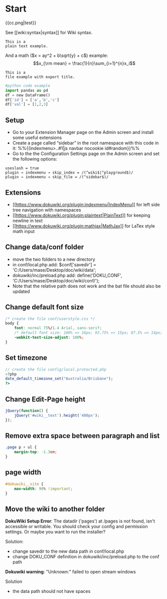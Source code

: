 # Start

{{cc.png|test}}

See [[wiki:syntax|syntax]] for Wiki syntax.

```
This is a
plain text example.
```

And a math ($x = ay^2 + b\sqrt{y} + c$) example:
$$x_{\rm mean} = \frac{1}{n}\sum_{i=1}^{n}x_i$$

```file txt file_example.txt
This is a
file example with export title.
```

```python
#python code example
import pandas as pd
df = new DataFrame()
df['id'] = ['a','b','c']
df['val'] = [1,2,3]
```

## Setup
  - Go to your Extension Manager page on the Admin screen and install some useful extensions
  - Create a page called “sidebar” in the root namespace with this code in it: %%{{indexmenu>..#1|js navbar nocookie id#random}}%%
  - Go to the the Configuration Settings page on the Admin screen and set the following options:
```
useslash = true
plugin → indexmenu → skip_index = /(^wiki$|^playground$)/
plugin → indexmenu → skip_file = /(^sidebar$)/
```

## Extensions
  * [[https://www.dokuwiki.org/plugin:indexmenu|IndexMenu]] for left side tree navigation with namespaces
  * [[https://www.dokuwiki.org/plugin:plaintext|PlainText]] for keeping newline in text
  * [[https://www.dokuwiki.org/plugin:mathjax|MathJax]] for LaTex style math input

## Change data/conf folder
  - move the two folders to a new directory
  - in conf/local.php add: $conf['savedir'] = 'C:/Users/mase/Desktop/doc/wiki/data';
  - dokuwiki/inc/preload.php add: define('DOKU_CONF', 'C:/Users/mase/Desktop/doc/wiki/conf/');
  - Note that the relative path does not work and the bat file should also be updated

## Change default font size
```css
/* create the file conf/userstyle.css */
body {
    font: normal 75%/1.4 Arial, sans-serif;
    /* default font size: 100% => 16px; 93.75% => 15px; 87.5% => 14px; 81.25% => 13px; 75% => 12px; 68.75% => 11px */
    -webkit-text-size-adjust: 100%;
}
```

## Set timezone
```php
// create the file config/local.protected.php
<?php
date_default_timezone_set("Australia/Brisbane");
?>
```

## Change Edit-Page height
```js conf/userscript.js
jQuery(function() {
    jQuery('#wiki__text').height('480px');
});
```

## Remove extra space between paragraph and list
```css conf/userstyle.css
.page p + ul {
    margin-top: -1.3em;
}
```

## page width
```css conf/userstyle.css
#dokuwiki__site {
    max-width: 90% !important;
}
```

## Move the wiki to another folder
**DokuWiki Setup Error**: The datadir ('pages') at /pages is not found, isn't accessible or writable. You should check your config and permission settings. Or maybe you want to run the installer?

Solution:
  * change savedir to the new data path in conf/local.php
  * change DOKU_CONF definition in dokuwiki/inc/preload.php to the conf path

**Dokuwiki warning**: "Unknown:" failed to open stream windows

Solution
  * the data path should not have spaces

